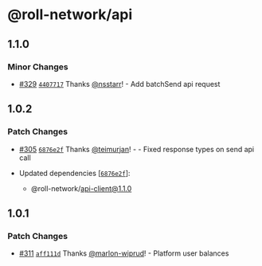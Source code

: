 # @roll-network/api

## 1.1.0

### Minor Changes

- [#329](https://github.com/roll-network/tryrolljs/pull/329) [`4407717`](https://github.com/roll-network/tryrolljs/commit/440771760ad054927df8e855840befd46878afac) Thanks [@nsstarr](https://github.com/nsstarr)! - Add batchSend api request

## 1.0.2

### Patch Changes

- [#305](https://github.com/roll-network/tryrolljs/pull/305) [`6876e2f`](https://github.com/roll-network/tryrolljs/commit/6876e2fdf2dec19b8f6978c71d0ea96d45b0570a) Thanks [@teimurjan](https://github.com/teimurjan)! - - Fixed response types on send api call

- Updated dependencies [[`6876e2f`](https://github.com/roll-network/tryrolljs/commit/6876e2fdf2dec19b8f6978c71d0ea96d45b0570a)]:
  - @roll-network/api-client@1.1.0

## 1.0.1

### Patch Changes

- [#311](https://github.com/TuringAdvisoryGroup/tryrolljs/pull/311) [`aff111d`](https://github.com/TuringAdvisoryGroup/tryrolljs/commit/aff111d1aabb808e638423033e2ee167e7ce9188) Thanks [@marlon-wiprud](https://github.com/marlon-wiprud)! - Platform user balances
